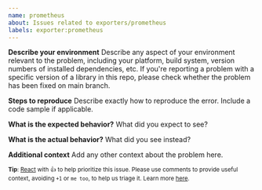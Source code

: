 ```yaml
---
name: prometheus
about: Issues related to exporters/prometheus
labels: exporter:prometheus
---
```


**Describe your environment** Describe any aspect of your environment relevant to the problem, including your platform, build system, version numbers of installed dependencies, etc. If you're reporting a problem with a specific version of a library in this repo, please check whether the problem has been fixed on main branch.

**Steps to reproduce**
Describe exactly how to reproduce the error. Include a code sample if applicable.

**What is the expected behavior?**
What did you expect to see?

**What is the actual behavior?**
What did you see instead?

**Additional context**
Add any other context about the problem here.

<sub>**Tip**: [React](https://github.blog/news-insights/product-news/add-reactions-to-pull-requests-issues-and-comments/) with 👍 to help prioritize this issue. Please use comments to provide useful context, avoiding `+1` or `me too`, to help us triage it. Learn more [here](https://opentelemetry.io/community/end-user/issue-participation/).</sub>

